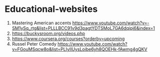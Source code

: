 Educational-websites
====================
1. Mastering American accents https://www.youtube.com/watch?v=-SM1ySq_rtg&list=PLLLBCC91v9d3pagtYDTSMoL7GA6dqipj6&index=1
2. https://buckysroom.org/videos.php
3. https://www.coursera.org/courses?orderby=upcoming
4. Russel Peter Comedy https://www.youtube.com/watch?v=FGouMSqcw8o&list=PLIyIlUysLoibe6yh8QOEHk-fAwmg4gQKV
